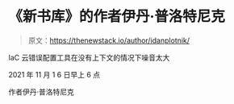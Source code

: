 # 《新书库》的作者伊丹·普洛特尼克

> 原文：<https://thenewstack.io/author/idanplotnik/>

IaC 云错误配置工具在没有上下文的情况下噪音太大

2021 年 11 月 1 6 日早上 6 点

作者伊丹·普洛特尼克